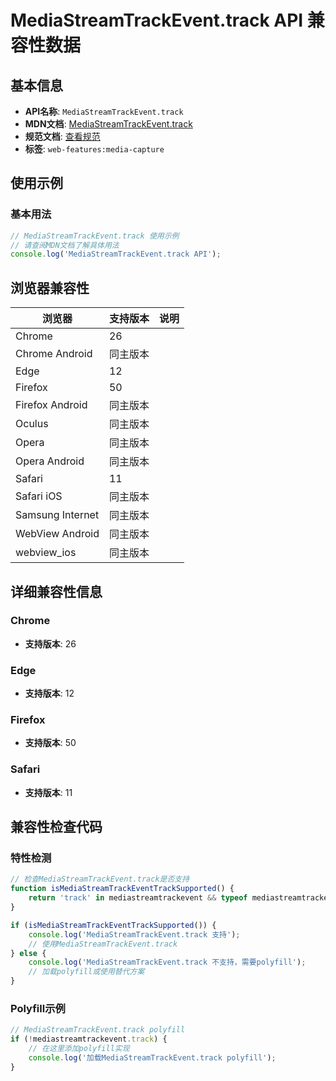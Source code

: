 # MediaStreamTrackEvent.track API 兼容性数据

## 基本信息

- **API名称**: `MediaStreamTrackEvent.track`
- **MDN文档**: [MediaStreamTrackEvent.track](https://developer.mozilla.org/docs/Web/API/MediaStreamTrackEvent/track)
- **规范文档**: [查看规范](https://w3c.github.io/mediacapture-main/#dom-mediastreamtrackevent-track)
- **标签**: `web-features:media-capture`

## 使用示例

### 基本用法

```javascript
// MediaStreamTrackEvent.track 使用示例
// 请查阅MDN文档了解具体用法
console.log('MediaStreamTrackEvent.track API');
```

## 浏览器兼容性

| 浏览器 | 支持版本 | 说明 |
|--------|----------|------|
| Chrome | 26 |  |
| Chrome Android | 同主版本 |  |
| Edge | 12 |  |
| Firefox | 50 |  |
| Firefox Android | 同主版本 |  |
| Oculus | 同主版本 |  |
| Opera | 同主版本 |  |
| Opera Android | 同主版本 |  |
| Safari | 11 |  |
| Safari iOS | 同主版本 |  |
| Samsung Internet | 同主版本 |  |
| WebView Android | 同主版本 |  |
| webview_ios | 同主版本 |  |

## 详细兼容性信息

### Chrome

- **支持版本**: 26

### Edge

- **支持版本**: 12

### Firefox

- **支持版本**: 50

### Safari

- **支持版本**: 11

## 兼容性检查代码

### 特性检测

```javascript
// 检查MediaStreamTrackEvent.track是否支持
function isMediaStreamTrackEventTrackSupported() {
    return 'track' in mediastreamtrackevent && typeof mediastreamtrackevent.track === 'function';
}

if (isMediaStreamTrackEventTrackSupported()) {
    console.log('MediaStreamTrackEvent.track 支持');
    // 使用MediaStreamTrackEvent.track
} else {
    console.log('MediaStreamTrackEvent.track 不支持，需要polyfill');
    // 加载polyfill或使用替代方案
}
```

### Polyfill示例

```javascript
// MediaStreamTrackEvent.track polyfill
if (!mediastreamtrackevent.track) {
    // 在这里添加polyfill实现
    console.log('加载MediaStreamTrackEvent.track polyfill');
}
```

